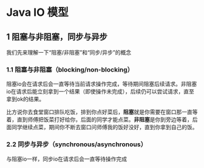 # Java IO 模型

## 1 阻塞与非阻塞，同步与异步

我们先来理解一下“阻塞/非阻塞”和“同步/异步”的概念

### 1.1 阻塞与非阻塞（blocking/non-blocking）

阻塞io会在请求后会一直等待当前请求操作完成，等待期间阻塞后续请求。非阻塞io在请求后能立刻拿到一个结果（即使操作未完成），后续仍可以尝试请求，直至拿到ok的结果。

比方说你去食堂窗口排队吃饭，排到你点好菜后，**阻塞**就是你需要在窗口那一直等着，直到师傅把饭菜打好给你，后面的同学才能点菜。**非阻塞**是你到旁边等着，后面同学继续点菜，期间你不断去窗口问师傅我的饭好没好，直到你拿到自己的饭。

### 2.2 同步与异步（synchronous/asynchronous）

与阻塞io一样，同步io在请求后会一直等待操作完成

